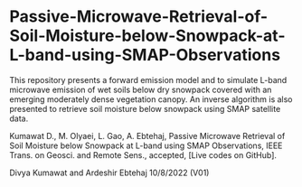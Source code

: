 # Passive-Microwave-Retrieval-of-Soil-Moisture-below-Snowpack-at-L-band-using-SMAP-Observations

This repository presents a forward emission model and to simulate L-band microwave emission of wet soils below dry snowpack covered with an emerging moderately dense vegetation canopy. An inverse algorithm is also presented to retrieve soil moisture below snowpack using SMAP satellite data. 

Kumawat D., M. Olyaei, L. Gao, A. Ebtehaj, Passive Microwave Retrieval of Soil Moisture below Snowpack at L-band using SMAP Observations, IEEE Trans. on Geosci. and Remote Sens., accepted, [Live codes on GitHub]. 

Divya Kumawat and Ardeshir Ebtehaj 10/8/2022 (V01)
